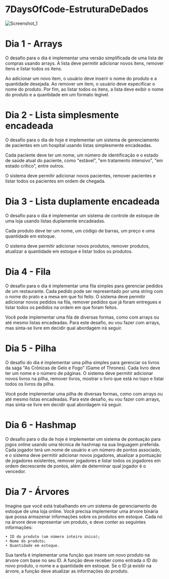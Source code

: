 # 7DaysOfCode-EstruturaDeDados
![Screenshot_1](https://github.com/eriedias/7DaysOfCode-EstruturaDeDados/assets/13467019/eeb131eb-ce41-4292-96ec-7ee212f94459)

# Dia 1 - Arrays

O desafio para o dia é implementar uma versão simplificada de uma lista de compras usando arrays. A lista deve permitir adicionar novos itens, remover itens e listar todos os itens.

Ao adicionar um novo item, o usuário deve inserir o nome do produto e a quantidade desejada. Ao remover um item, o usuário deve especificar o nome do produto. Por fim, ao listar todos os itens, a lista deve exibir o nome do produto e a quantidade em um formato legível.

# Dia 2 - Lista simplesmente encadeada

O desafio para o dia de hoje é implementar um sistema de gerenciamento de pacientes em um hospital usando listas simplesmente encadeadas.

Cada paciente deve ter um nome, um número de identificação e o estado de saúde atual do paciente, como "estável", "em tratamento intensivo", "em estado crítico", entre outros.

O sistema deve permitir adicionar novos pacientes, remover pacientes e listar todos os pacientes em ordem de chegada.

# Dia 3 - Lista duplamente encadeada

O desafio para o dia é implementar um sistema de controle de estoque de uma loja usando listas duplamente encadeadas.

Cada produto deve ter um nome, um código de barras, um preço e uma quantidade em estoque.

O sistema deve permitir adicionar novos produtos, remover produtos, atualizar a quantidade em estoque e listar todos os produtos.

# Dia 4 - Fila

O desafio para o dia é implementar uma fila simples para gerenciar pedidos de um restaurante. Cada pedido pode ser representado por uma string com o nome do prato e a mesa em que foi feito. O sistema deve permitir adicionar novos pedidos na fila, remover pedidos que já foram entregues e listar todos os pedidos na ordem em que foram feitos.

Você pode implementar uma fila de diversas formas, como com arrays ou até mesmo listas encadeadas. Para este desafio, eu vou fazer com arrays, mas sinta-se livre em decidir qual abordagem irá seguir.

# Dia 5 - Pilha

O desafio do dia é implementar uma pilha simples para gerenciar os livros da saga "As Crônicas de Gelo e Fogo" (Game of Thrones). Cada livro deve ter um nome e o número de páginas. O sistema deve permitir adicionar novos livros na pilha, remover livros, mostrar o livro que está no topo e listar todos os livros da pilha.

Você pode implementar uma pilha de diversas formas, como com arrays ou até mesmo listas encadeadas. Para este desafio, eu vou fazer com arrays, mas sinta-se livre em decidir qual abordagem irá seguir.

# Dia 6 - Hashmap

O desafio para o dia de hoje é implementar um sistema de pontuação para jogos online usando uma técnica de hashmap na sua linguagem preferida. Cada jogador terá um nome de usuário e um número de pontos associado, e o sistema deve permitir adicionar novos jogadores, atualizar a pontuação de jogadores existentes, remover jogadores e listar todos os jogadores em ordem decrescente de pontos, além de determinar qual jogador é o vencedor.

# Dia 7 - Árvores

Imagine que você está trabalhando em um sistema de gerenciamento de estoque de uma loja online. Você precisa implementar uma árvore binária que possa armazenar informações sobre os produtos em estoque. Cada nó na árvore deve representar um produto, e deve conter as seguintes informações:

    • ID do produto (um número inteiro único);
    • Nome do produto;
    • Quantidade em estoque.

Sua tarefa é implementar uma função que insere um novo produto na árvore com base no seu ID. A função deve receber como entrada o ID do novo produto, o nome e a quantidade em estoque. Se o ID já existir na árvore, a função deve atualizar as informações do produto.
